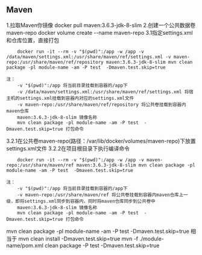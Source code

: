 ## Maven

1.拉取Maven你镜像
    docker pull maven:3.6.3-jdk-8-slim
2.创建一个公共数据卷maven-repo
    docker volume create --name maven-repo
3.1指定settings.xml和仓库位置，直接打包
```
    docker run -it --rm -v "$(pwd)":/app -w /app -v /data/maven/settings.xml:/usr/share/maven/ref/settings.xml -v maven-repo:/usr/share/maven/ref/repository maven:3.6.3-jdk-8-slim mvn clean package -pl module-name -am -P test  -Dmaven.test.skip=true
```
    注：
        -v "$(pwd)":/app 将当前目录挂载到容器的/app下
        -v /data/maven/settings.xml:/usr/share/maven/ref/settings.xml 将宿主机的settings.xml挂载到容器内对应的settings.xml文件
        -v maven-repo:/usr/share/maven/ref/repository 将公共卷挂载到容器内maven仓库
        maven:3.6.3-jdk-8-slim 镜像名称
        mvn clean package -pl module-name -am -P test  -Dmaven.test.skip=true 打包命令
3.2.1在公共卷maven-repo(路径：/var/lib/docker/volumes/maven-repo)下放置settings.xml文件
3.2.2在项目根目录下执行编译命令
```
    docker run -it --rm -v "$(pwd)":/app -w /app -v maven-repo:/usr/share/maven/ref maven:3.6.3-jdk-8-slim mvn clean package -pl module-name -am -P test  -Dmaven.test.skip=true
```
    注：
        -v "$(pwd)":/app 将当前目录挂载到容器的/app下
        -v maven-repo:/usr/share/maven/ref 将公共卷挂载到容器内maven仓库上一级，即将settings.xml同步到容器内，同时将maven仓库同步到公共卷中
        maven:3.6.3-jdk-8-slim 镜像名称
        mvn clean package -pl module-name -am -P test  -Dmaven.test.skip=true 打包命令


mvn clean package -pl module-name -am -P test  -Dmaven.test.skip=true
相当于
mvn clean install -Dmaven.test.skip=true
mvn -f ./module-name/pom.xml clean package -P test -Dmaven.test.skip=true